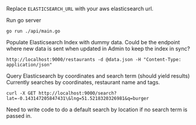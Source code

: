 Replace `ELASTICSEARCH_URL` with your aws elasticsearch url.

Run go server

```
go run ./api/main.go
```

Populate Elasticsearch Index with dummy data. Could be the endpoint where new data is sent when updated in Admin to keep the index in sync?

```
http://localhost:9000/restaurants -d @data.json -H "Content-Type: application/json"
```

Query Elasticsearch by coordinates and search term (should yield results)
Currently searches by coordinates, restaurant name and tags.

```
curl -X GET http://localhost:9000/search?lat=-0.143147205847431\&lng=51.5218320326981&q=burger
```

Need to write code to do a default search by location if no search term is passed in.
